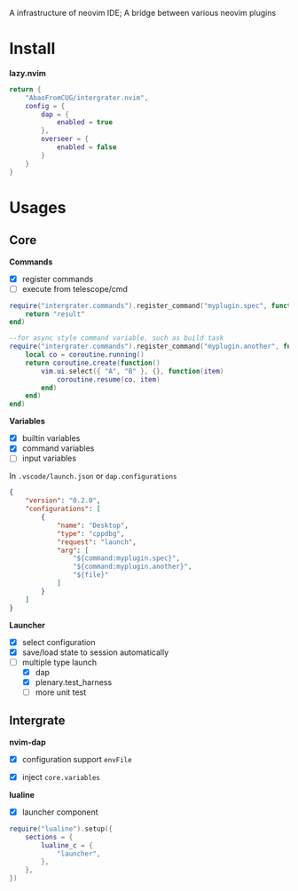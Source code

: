 
A infrastructure of neovim IDE; A bridge between various neovim plugins

<!-- TOC -->

# Install

**lazy.nvim**
```lua
return {
	"AbaoFromCUG/intergrater.nvim",
    config = {
        dap = {
            enabled = true
        },
        overseer = {
            enabled = false
        }
    }
}
```

# Usages


## Core

**Commands**

- [x] register commands
- [ ] execute from telescope/cmd

```lua
require("intergrater.commands").register_command("myplugin.spec", function()
	return "result"
end)

--for async style command variable, such as build task
require("intergrater.commands").register_command("myplugin.another", function()
	local co = coroutine.running()
	return coroutine.create(function()
		vim.ui.select({ "A", "B" }, {}, function(item)
			coroutine.resume(co, item)
		end)
	end)
end)
```

**Variables**
- [x] builtin variables
- [x] command variables
- [ ] input variables

In `.vscode/launch.json` or `dap.configurations`

```json
{
    "version": "0.2.0",
    "configurations": [
        {
            "name": "Desktop",
            "type": "cppdbg",
            "request": "launch",
            "arg": [
                "${command:myplugin.spec}",
                "${command:myplugin.another}",
                "${file}"
            ]
        }
    ]
}


```


**Launcher**
- [x] select configuration
- [x] save/load state to session automatically
- [ ] multiple type launch
    - [x] dap
    - [x] plenary.test_harness
    - [ ] more unit test

## Intergrate

**nvim-dap**
- [x] configuration support `envFile`
- [x] inject `core.variables`


**lualine**
- [x] launcher component

```lua
require("lualine").setup({
	sections = {
		lualine_c = {
			"launcher",
		},
	},
})
```
